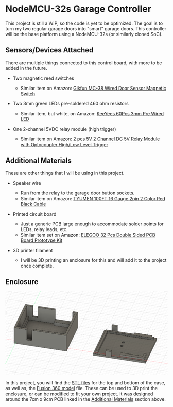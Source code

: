 # NodeMCU-32s Garage Controller

This project is still a WIP, so the code is yet to be optimized. The goal is to turn my two regular garage doors into "smart" garage doors. This controller will be the base platform using a NodeMCU-32s (or similarly cloned SoC).
  
## Sensors/Devices Attached
 
There are multiple things connected to this control board, with more to be added in the future. 
  
- Two magnetic reed switches
  - Similar item on Amazon: [Gikfun MC-38 Wired Door Sensor Magnetic Switch](https://www.amazon.com/dp/B0154PTDFI?psc=1&ref=ppx_yo2_dt_b_product_details)

- Two 3mm green LEDs pre-soldered 460 ohm resistors
  - Similar item, but white, on Amazon: [KeeYees 60Pcs 3mm Pre Wired LED](https://www.amazon.com/KeeYees-Diodes-Plastic-Mounting-Holders/dp/B07M9YT8C8/ref=sr_1_3?crid=1WI4HWRRCNXY3&keywords=3mm+5v+led&qid=1645209466&s=industrial&sprefix=3mm+5v+led%2Cindustrial%2C95&sr=1-3)

- One 2-channel 5VDC relay module (high trigger)
  - Similar item on Amazon: [2 pcs 5V 2 Channel DC 5V Relay Module with Optocoupler High/Low Level Trigger](https://www.amazon.com/dp/B079FGPC9Y?psc=1&ref=ppx_yo2_dt_b_product_details)

## Additional Materials

These are other things that I will be using in this project.

- Speaker wire
  - Run from the relay to the garage door button sockets.
  - Similar item on Amazon: [TYUMEN 100FT 16 Gauge 2pin 2 Color Red Black Cable](https://www.amazon.com/dp/B07SG23DT1?psc=1&ref=ppx_yo2_dt_b_product_details)

- Printed circuit board
  - Just a generic PCB large enough to accommodate solder points for LEDs, relay leads, etc.
  - Similar item set on Amazon: [ELEGOO 32 Pcs Double Sided PCB Board Prototype Kit](https://www.amazon.com/dp/B072Z7Y19F?psc=1&ref=ppx_yo2_dt_b_product_details)

- 3D printer filament
  - I will be 3D printing an enclosure for this and will add it to the project once complete.

## Enclosure

![case_design_v1.png](/images/case_design_v1.png "Fusion 360 model - v1")

In this project, you will find the [STL files](/Enclosure/STL/) for the top and bottom of the case, as well as, the [Fusion 360 model](/Enclosure/Fusion%20360/) file. These can be used to 3D print the enclosure, or can be modified to fit your own project. It was designed around the 7cm x 9cm PCB linked in the [Additional Materials](#additional-materials) section above.
